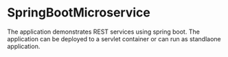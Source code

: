 # SpringBootMicroservice
The application demonstrates REST services using spring boot. The application can be deployed to a servlet container or can run as 
standlaone application.
